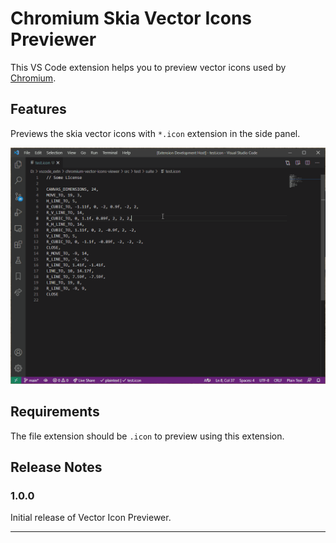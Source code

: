 # Chromium Skia Vector Icons Previewer

This VS Code extension helps you to preview vector icons used by [Chromium](https://source.chromium.org/chromium/chromium/src/+/master:components/vector_icons/).

## Features

Previews the skia vector icons with `*.icon` extension in the side panel.

![Preview](images/demo.gif)

## Requirements

The file extension should be `.icon` to preview using this extension.

## Release Notes

### 1.0.0

Initial release of Vector Icon Previewer.

---

